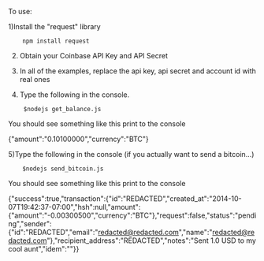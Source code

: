 To use:


1)Install the "request" library

        npm install request
 
2) Obtain your Coinbase API Key and API Secret

3) In all of the examples, replace the api key,
   api secret and account id with real ones

4) Type the following in the console.

        $nodejs get_balance.js

You should see something like this print to the console

{"amount":"0.10100000","currency":"BTC"}


5)Type the following in the console (if you actually want to send a bitcoin...)

        $nodejs send_bitcoin.js

You should see something like this print to the console

{"success":true,"transaction":{"id":"REDACTED","created_at":"2014-10-07T19:42:37-07:00","hsh":null,"amount":{"amount":"-0.00300500","currency":"BTC"},"request":false,"status":"pending","sender":{"id":"REDACTED","email":"redacted@redacted.com","name":"redacted@redacted.com"},"recipient_address":"REDACTED","notes":"Sent 1.0 USD to my cool aunt","idem":""}}


